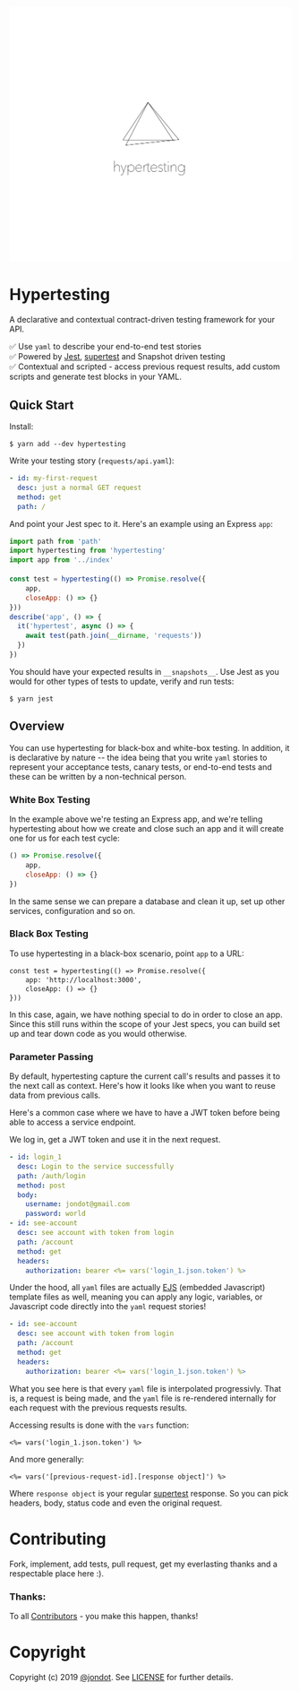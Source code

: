 ![](media/cover.png)

# Hypertesting

A declarative and contextual contract-driven testing framework for your API.

✅ Use `yaml` to describe your end-to-end test stories  
✅ Powered by [Jest](https://jestjs.io), [supertest](https://github.com/visionmedia/supertest) and Snapshot driven testing  
✅ Contextual and scripted - access previous request results, add custom scripts and generate test blocks in your YAML.  


## Quick Start

Install:

```
$ yarn add --dev hypertesting
```

Write your testing story (`requests/api.yaml`):

```yaml
- id: my-first-request
  desc: just a normal GET request
  method: get
  path: /
```

And point your Jest spec to it. Here's an example using an Express `app`:

```js
import path from 'path'
import hypertesting from 'hypertesting'
import app from '../index'

const test = hypertesting(() => Promise.resolve({ 
    app, 
    closeApp: () => {} 
}))
describe('app', () => {
  it('hypertest', async () => {
    await test(path.join(__dirname, 'requests'))
  })
})
```

You should have your expected results in `__snapshots__`. Use Jest as you would for other types of tests to update, verify and run tests:

```
$ yarn jest
```

## Overview

You can use hypertesting for black-box and white-box testing. In addition, it is declarative by nature -- the idea being that you write `yaml` stories to represent your acceptance tests, canary tests, or end-to-end tests and these can be written by a non-technical person.


### White Box Testing


In the example above we're testing an Express app, and we're telling hypertesting about how we create and close such an app and it will create one for us for each test cycle:

```js
() => Promise.resolve({ 
    app, 
    closeApp: () => {} 
})
```

In the same sense we can prepare a database and clean it up, set up other services, configuration and so on.

### Black Box Testing

To use hypertesting in a black-box scenario, point `app` to a URL:

```
const test = hypertesting(() => Promise.resolve({ 
    app: 'http://localhost:3000', 
    closeApp: () => {} 
}))
```

In this case, again, we have nothing special to do in order to close an app. Since this still runs within the scope of your Jest specs, you can build set up and tear down code as you would otherwise.


### Parameter Passing

By default, hypertesting capture the current call's results and passes it to the next call as context. Here's how it looks like when you want to reuse data from previous calls.

Here's a common case where we have to have a JWT token before being able to access a service endpoint. 

We log in, get a JWT token and use it in the next request.

```yaml
- id: login_1
  desc: Login to the service successfully
  path: /auth/login
  method: post
  body:
    username: jondot@gmail.com
    password: world
- id: see-account
  desc: see account with token from login
  path: /account
  method: get
  headers:
    authorization: bearer <%= vars('login_1.json.token') %>
```

Under the hood, all `yaml` files are actually [EJS](https://ejs.co) (embedded Javascript) template files as well, meaning you can apply any logic, variables, or Javascript code directly into the `yaml` request stories!

```yaml
- id: see-account
  desc: see account with token from login
  path: /account
  method: get
  headers:
    authorization: bearer <%= vars('login_1.json.token') %>
```

What you see here is that every `yaml` file is interpolated progressivly. That is, a request is being made, and the `yaml` file is re-rendered internally for each request with the previous requests results.

Accessing results is done with the `vars` function:

```
<%= vars('login_1.json.token') %>
```

And more generally:


```
<%= vars('[previous-request-id].[response object]') %>
```

Where `response object` is your regular [supertest](https://github.com/visionmedia/supertest) response. So you can pick headers, body, status code and even the original request.






# Contributing

Fork, implement, add tests, pull request, get my everlasting thanks and a respectable place here :).

### Thanks:

To all [Contributors](https://github.com/jondot/hypertesting/graphs/contributors) - you make this happen, thanks!

# Copyright

Copyright (c) 2019 [@jondot](http://twitter.com/jondot). See [LICENSE](LICENSE.txt) for further details.
